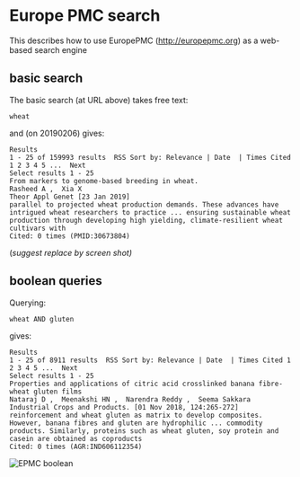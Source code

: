 # Europe PMC search

This describes how to use EuropePMC (http://europepmc.org) as a web-based search engine

## basic search

The basic search (at URL above) takes free text:
```
wheat
```
and (on 20190206) gives:
```
Results
1 - 25 of 159993 results  RSS Sort by: Relevance | Date  | Times Cited 1 2 3 4 5 ...  Next 
Select results 1 - 25 
From markers to genome-based breeding in wheat.
Rasheed A ,  Xia X  
Theor Appl Genet [23 Jan 2019]
parallel to projected wheat production demands. These advances have intrigued wheat researchers to practice ... ensuring sustainable wheat production through developing high yielding, climate-resilient wheat cultivars with
Cited: 0 times (PMID:30673804)
```
(*suggest replace by screen shot)*

## boolean queries

Querying:
```
wheat AND gluten
```
gives:

```
Results
1 - 25 of 8911 results  RSS Sort by: Relevance | Date  | Times Cited 1 2 3 4 5 ...  Next 
Select results 1 - 25 
Properties and applications of citric acid crosslinked banana fibre-wheat gluten films
Nataraj D ,  Meenakshi HN ,  Narendra Reddy ,  Seema Sakkara  
Industrial Crops and Products. [01 Nov 2018, 124:265-272]
reinforcement and wheat gluten as matrix to develop composites. However, banana fibres and gluten are hydrophilic ... commodity products. Similarly, proteins such as wheat gluten, soy protein and casein are obtained as coproducts
Cited: 0 times (AGR:IND606112354)
```
![EPMC boolean](https://github.com/petermr/tigr2ess/blob/master/epmc_wheat_query.png )
